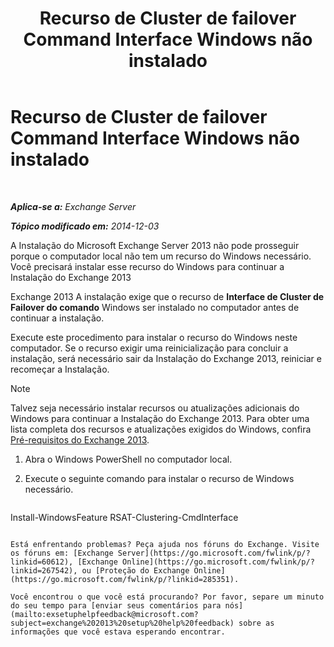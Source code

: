﻿---
title: 'Recurso de Cluster de failover Command Interface Windows não instalado'
TOCTitle: Recurso de Cluster de failover Command Interface Windows não instalado
ms:assetid: 0d839514-5ab7-497d-8945-41392b4c3980
ms:mtpsurl: https://technet.microsoft.com/pt-br/library/ms.exch.setupreadiness.rsatclusteringcmdinterfaceinstalled(v=EXCHG.150)
ms:contentKeyID: 51407835
ms.date: 05/22/2018
mtps_version: v=EXCHG.150
ms.translationtype: MT
---

# Recurso de Cluster de failover Command Interface Windows não instalado

 

_**Aplica-se a:** Exchange Server_

_**Tópico modificado em:** 2014-12-03_

A Instalação do Microsoft Exchange Server 2013 não pode prosseguir porque o computador local não tem um recurso do Windows necessário. Você precisará instalar esse recurso do Windows para continuar a Instalação do Exchange 2013

Exchange 2013 A instalação exige que o recurso de **Interface de Cluster de Failover do comando** Windows ser instalado no computador antes de continuar a instalação.

Execute este procedimento para instalar o recurso do Windows neste computador. Se o recurso exigir uma reinicialização para concluir a instalação, será necessário sair da Instalação do Exchange 2013, reiniciar e recomeçar a Instalação.


> [!NOTE]
> Talvez seja necessário instalar recursos ou atualizações adicionais do Windows para continuar a Instalação do Exchange 2013. Para obter uma lista completa dos recursos e atualizações exigidos do Windows, confira <A href="exchange-2013-prerequisites-exchange-2013-help.md">Pré-requisitos do Exchange 2013</A>.



1.  Abra o Windows PowerShell no computador local.

2.  Execute o seguinte comando para instalar o recurso de Windows necessário.
    
    ```powershell
Install-WindowsFeature RSAT-Clustering-CmdInterface
```

Está enfrentando problemas? Peça ajuda nos fóruns do Exchange. Visite os fóruns em: [Exchange Server](https://go.microsoft.com/fwlink/p/?linkid=60612), [Exchange Online](https://go.microsoft.com/fwlink/p/?linkid=267542), ou [Proteção do Exchange Online](https://go.microsoft.com/fwlink/p/?linkid=285351).

Você encontrou o que você está procurando? Por favor, separe um minuto do seu tempo para [enviar seus comentários para nós](mailto:exsetuphelpfeedback@microsoft.com?subject=exchange%202013%20setup%20help%20feedback) sobre as informações que você estava esperando encontrar.

